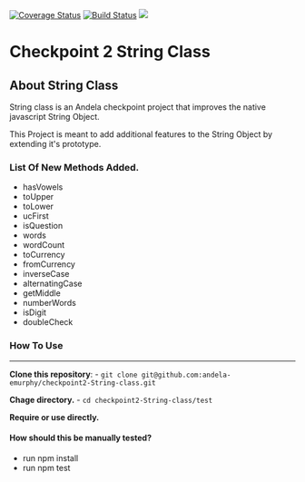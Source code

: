 [![Coverage Status](https://coveralls.io/repos/github/andela-emurphy/checkpoint2-String-class/badge.svg?branch=develop)](https://coveralls.io/github/andela-emurphy/checkpoint2-String-class?branch=develop) [![Build Status](https://travis-ci.org/andela-emurphy/checkpoint2-String-class.svg?branch=develop)](https://travis-ci.org/andela-emurphy/checkpoint2-String-class) <a href="https://codeclimate.com/github/andela-emurphy/checkpoint2-String-class"><img src="https://codeclimate.com/github/andela-emurphy/checkpoint2-String-class/badges/gpa.svg" /></a>

# Checkpoint 2 String Class

## About String Class


String class is an Andela checkpoint project that improves the native javascript String Object. 

This Project is meant to add additional features to the String Object by extending it's prototype.

### List Of New Methods Added.
* hasVowels
* toUpper
* toLower
* ucFirst
* isQuestion
* words
* wordCount
* toCurrency
* fromCurrency
* inverseCase
* alternatingCase
* getMiddle
* numberWords
* isDigit
* doubleCheck

### How To Use
-----------
**Clone this repository**: - `git clone git@github.com:andela-emurphy/checkpoint2-String-class.git` 
 
**Chage directory.** - `cd checkpoint2-String-class/test`

**Require or use directly.**


#### How should this be manually tested?  
* run npm install 
* run npm test